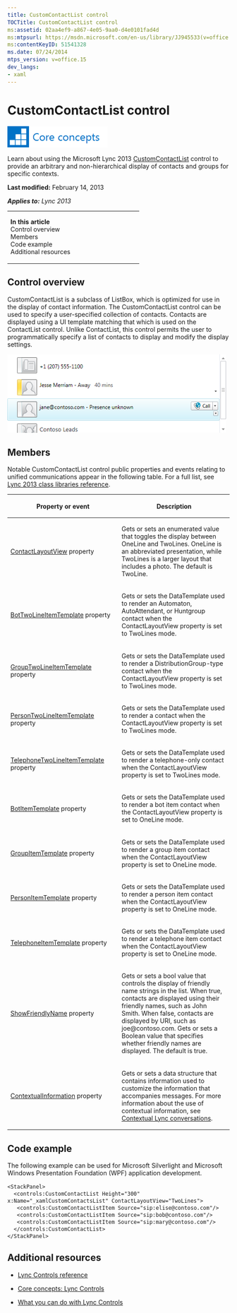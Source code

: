 ```yaml
---
title: CustomContactList control
TOCTitle: CustomContactList control
ms:assetid: 02aa4ef9-a867-4e05-9aa0-d4e0101fad4d
ms:mtpsurl: https://msdn.microsoft.com/en-us/library/JJ945533(v=office.15)
ms:contentKeyID: 51541328
ms.date: 07/24/2014
mtps_version: v=office.15
dev_langs:
- xaml
---
```


# CustomContactList control

![Core concepts](images/JJ933133.mod_icon_CoreConcepts_long(Office.15).png "Core concepts")

Learn about using the Microsoft Lync 2013 [CustomContactList](https://msdn.microsoft.com/en-us/library/hh346321\(v=office.15\)) control to provide an arbitrary and non-hierarchical display of contacts and groups for specific contexts.

**Last modified:** February 14, 2013

***Applies to:** Lync 2013*

<table>
<colgroup>
<col style="width: 50%" />
<col style="width: 50%" />
</colgroup>
<tbody>
<tr class="odd">
<td><p><strong>In this article</strong><br />
Control overview<br />
Members<br />
Code example<br />
Additional resources</p></td>
<td></td>
</tr>
</tbody>
</table>

## Control overview

CustomContactList is a subclass of ListBox, which is optimized for use in the display of contact information. The CustomContactList control can be used to specify a user-specified collection of contacts. Contacts are displayed using a UI template matching that which is used on the ContactList control. Unlike ContactList, this control permits the user to programmatically specify a list of contacts to display and modify the display settings.

![CustomContactList Control](images/JJ945533.CustomContactList_rtm(Office.15).png "CustomContactList Control")

## Members

Notable CustomContactList control public properties and events relating to unified communications appear in the following table. For a full list, see [Lync 2013 class libraries reference](https://msdn.microsoft.com/en-us/library/jj933088\(v=office.15\)).

<table>
<colgroup>
<col style="width: 50%" />
<col style="width: 50%" />
</colgroup>
<thead>
<tr class="header">
<th><p>Property or event</p></th>
<th><p>Description</p></th>
</tr>
</thead>
<tbody>
<tr class="odd">
<td><p><a href="https://msdn.microsoft.com/en-us/library/hh363576(v=office.15)">ContactLayoutView</a> property</p></td>
<td><p>Gets or sets an enumerated value that toggles the display between OneLine and TwoLines. OneLine is an abbreviated presentation, while TwoLines is a larger layout that includes a photo. The default is TwoLine.</p></td>
</tr>
<tr class="even">
<td><p><a href="https://msdn.microsoft.com/en-us/library/hh363405(v=office.15)">BotTwoLineItemTemplate</a> property</p></td>
<td><p>Gets or sets the DataTemplate used to render an Automaton, AutoAttendant, or Huntgroup contact when the ContactLayoutView property is set to TwoLines mode.</p></td>
</tr>
<tr class="odd">
<td><p><a href="https://msdn.microsoft.com/en-us/library/hh379585(v=office.15)">GroupTwoLineItemTemplate</a> property</p></td>
<td><p>Gets or sets the DataTemplate used to render a DistributionGroup-type contact when the ContactLayoutView property is set to TwoLines mode.</p></td>
</tr>
<tr class="even">
<td><p><a href="https://msdn.microsoft.com/en-us/library/hh379568(v=office.15)">PersonTwoLineItemTemplate</a> property</p></td>
<td><p>Gets or sets the DataTemplate used to render a contact when the ContactLayoutView property is set to TwoLines mode.</p></td>
</tr>
<tr class="odd">
<td><p><a href="https://msdn.microsoft.com/en-us/library/hh363486(v=office.15)">TelephoneTwoLineItemTemplate</a> property</p></td>
<td><p>Gets or sets the DataTemplate used to render a telephone-only contact when the ContactLayoutView property is set to TwoLines mode.</p></td>
</tr>
<tr class="even">
<td><p><a href="https://msdn.microsoft.com/en-us/library/hh363732(v=office.15)">BotItemTemplate</a> property</p></td>
<td><p>Gets or sets the DataTemplate used to render a bot item contact when the ContactLayoutView property is set to OneLine mode.</p></td>
</tr>
<tr class="odd">
<td><p><a href="https://msdn.microsoft.com/en-us/library/hh379035(v=office.15)">GroupItemTemplate</a> property</p></td>
<td><p>Gets or sets the DataTemplate used to render a group item contact when the ContactLayoutView property is set to OneLine mode.</p></td>
</tr>
<tr class="even">
<td><p><a href="https://msdn.microsoft.com/en-us/library/hh363472(v=office.15)">PersonItemTemplate</a> property</p></td>
<td><p>Gets or sets the DataTemplate used to render a person item contact when the ContactLayoutView property is set to OneLine mode.</p></td>
</tr>
<tr class="odd">
<td><p><a href="https://msdn.microsoft.com/en-us/library/hh363420(v=office.15)">TelephoneItemTemplate</a> property</p></td>
<td><p>Gets or sets the DataTemplate used to render a telephone item contact when the ContactLayoutView property is set to OneLine mode.</p></td>
</tr>
<tr class="even">
<td><p><a href="https://msdn.microsoft.com/en-us/library/hh346167(v=office.15)">ShowFriendlyName</a> property</p></td>
<td><p>Gets or sets a bool value that controls the display of friendly name strings in the list. When true, contacts are displayed using their friendly names, such as John Smith. When false, contacts are displayed by URI, such as joe@contoso.com. Gets or sets a Boolean value that specifies whether friendly names are displayed. The default is true.</p></td>
</tr>
<tr class="odd">
<td><p><a href="https://msdn.microsoft.com/en-us/library/hh346324(v=office.15)">ContextualInformation</a> property</p></td>
<td><p>Gets or sets a data structure that contains information used to customize the information that accompanies messages. For more information about the use of contextual information, see <a href="contextual-lync-conversations.md">Contextual Lync conversations</a>.</p></td>
</tr>
</tbody>
</table>

## Code example

The following example can be used for Microsoft Silverlight and Microsoft Windows Presentation Foundation (WPF) application development.

``` xaml
<StackPanel>
  <controls:CustomContactList Height="300" x:Name="_xamlCustomContactsList" ContactLayoutView="TwoLines">
   <controls:CustomContactListItem Source="sip:elise@contoso.com"/>
   <controls:CustomContactListItem Source="sip:bob@contoso.com"/>
   <controls:CustomContactListItem Source="sip:mary@contoso.com"/>
  </controls:CustomContactList>
</StackPanel>
```

## Additional resources

  - [Lync Controls reference](lync-controls-reference.md)

  - [Core concepts: Lync Controls](core-concepts-lync-controls.md)

  - [What you can do with Lync Controls](what-you-can-do-with-lync-controls.md)


